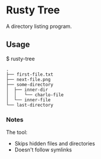 # Rusty Tree
A directory listing program.

## Usage
$ rusty-tree

```
.
├── first-file.txt
├── next-file.png
├── some-directory
│  ├── inner-dir
│  │   └── charlo-file
│  └── inner-file
└── last-directory
```

### Notes
The tool:
* Skips hidden files and directories
* Doesn't follow symlinks